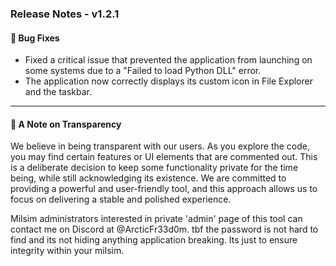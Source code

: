 ### Release Notes - v1.2.1

#### 🐛 Bug Fixes
*   Fixed a critical issue that prevented the application from launching on some systems due to a "Failed to load Python DLL" error.
*   The application now correctly displays its custom icon in File Explorer and the taskbar.

---


#### 📝 A Note on Transparency
We believe in being transparent with our users. As you explore the code, you may find certain features or UI elements that are commented out. This is a deliberate decision to keep some functionality private for the time being, while still acknowledging its existence. We are committed to providing a powerful and user-friendly tool, and this approach allows us to focus on delivering a stable and polished experience.

Milsim administrators interested in private 'admin' page of this tool can contact me on Discord at @ArcticFr33d0m. tbf the password is not hard to find and its not hiding anything application breaking. Its just to ensure integrity within your milsim.